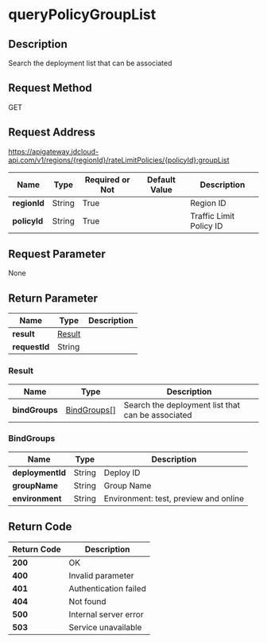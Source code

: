 # queryPolicyGroupList


## Description
Search the deployment list that can be associated

## Request Method
GET

## Request Address
https://apigateway.jdcloud-api.com/v1/regions/{regionId}/rateLimitPolicies/{policyId}:groupList

|Name|Type|Required or Not|Default Value|Description|
|---|---|---|---|---|
|**regionId**|String|True| |Region ID|
|**policyId**|String|True| |Traffic Limit Policy ID|

## Request Parameter
None


## Return Parameter
|Name|Type|Description|
|---|---|---|
|**result**|[Result](querypolicygrouplist#result)| |
|**requestId**|String| |

### <div id="result">Result</div>
|Name|Type|Description|
|---|---|---|
|**bindGroups**|[BindGroups[]](querypolicygrouplist#bindgroups)|Search the deployment list that can be associated|
### <div id="bindgroups">BindGroups</div>
|Name|Type|Description|
|---|---|---|
|**deploymentId**|String|Deploy ID|
|**groupName**|String|Group Name|
|**environment**|String|Environment: test, preview and online|

## Return Code
|Return Code|Description|
|---|---|
|**200**|OK|
|**400**|Invalid parameter|
|**401**|Authentication failed|
|**404**|Not found|
|**500**|Internal server error|
|**503**|Service unavailable|
